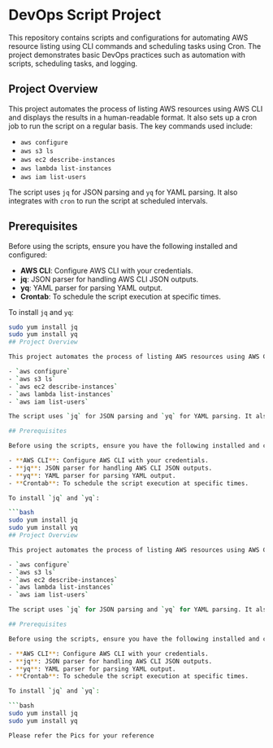 # DevOps Script Project

This repository contains scripts and configurations for automating AWS resource listing using CLI commands and scheduling tasks using Cron. The project demonstrates basic DevOps practices such as automation with scripts, scheduling tasks, and logging.

## Project Overview

This project automates the process of listing AWS resources using AWS CLI and displays the results in a human-readable format. It also sets up a cron job to run the script on a regular basis. The key commands used include:

- `aws configure`
- `aws s3 ls`
- `aws ec2 describe-instances`
- `aws lambda list-instances`
- `aws iam list-users`

The script uses `jq` for JSON parsing and `yq` for YAML parsing. It also integrates with `cron` to run the script at scheduled intervals.

## Prerequisites

Before using the scripts, ensure you have the following installed and configured:

- **AWS CLI**: Configure AWS CLI with your credentials.
- **jq**: JSON parser for handling AWS CLI JSON outputs.
- **yq**: YAML parser for parsing YAML output.
- **Crontab**: To schedule the script execution at specific times.

To install `jq` and `yq`:

```bash
sudo yum install jq
sudo yum install yq
## Project Overview

This project automates the process of listing AWS resources using AWS CLI and displays the results in a human-readable format. It also sets up a cron job to run the script on a regular basis. The key commands used include:

- `aws configure`
- `aws s3 ls`
- `aws ec2 describe-instances`
- `aws lambda list-instances`
- `aws iam list-users`

The script uses `jq` for JSON parsing and `yq` for YAML parsing. It also integrates with `cron` to run the script at scheduled intervals.

## Prerequisites

Before using the scripts, ensure you have the following installed and configured:

- **AWS CLI**: Configure AWS CLI with your credentials.
- **jq**: JSON parser for handling AWS CLI JSON outputs.
- **yq**: YAML parser for parsing YAML output.
- **Crontab**: To schedule the script execution at specific times.

To install `jq` and `yq`:

```bash
sudo yum install jq
sudo yum install yq
## Project Overview

This project automates the process of listing AWS resources using AWS CLI and displays the results in a human-readable format. It also sets up a cron job to run the script on a regular basis. The key commands used include:

- `aws configure`
- `aws s3 ls`
- `aws ec2 describe-instances`
- `aws lambda list-instances`
- `aws iam list-users`

The script uses `jq` for JSON parsing and `yq` for YAML parsing. It also integrates with `cron` to run the script at scheduled intervals.

## Prerequisites

Before using the scripts, ensure you have the following installed and configured:

- **AWS CLI**: Configure AWS CLI with your credentials.
- **jq**: JSON parser for handling AWS CLI JSON outputs.
- **yq**: YAML parser for parsing YAML output.
- **Crontab**: To schedule the script execution at specific times.

To install `jq` and `yq`:

```bash
sudo yum install jq
sudo yum install yq

Please refer the Pics for your reference 


